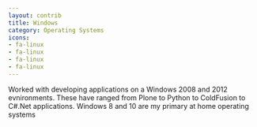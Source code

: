 ```yaml
---
layout: contrib
title: Windows
category: Operating Systems
icons:
- fa-linux
- fa-linux
- fa-linux
- fa-linux
---
```

Worked with developing applications on a Windows 2008 and 2012 evnironments. These have ranged from Plone to Python to ColdFusion to C#.Net applications. Windows 8 and 10 are my primary at home operating systems
